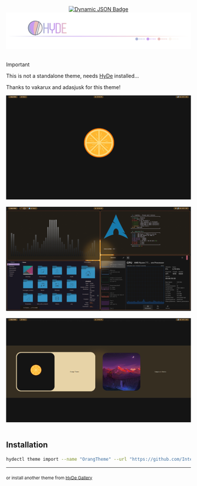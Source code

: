 <div align = center>
    <a href="https://discord.gg/AYbJ9MJez7">
        <img alt="Dynamic JSON Badge" src="https://img.shields.io/badge/dynamic/json?url=https%3A%2F%2Fdiscordapp.com%2Fapi%2Finvites%2FmT5YqjaJFh%3Fwith_counts%3Dtrue&query=%24.approximate_member_count&suffix=%20members&style=for-the-badge&logo=discord&logoSize=auto&label=The%20HyDe%20Project&labelColor=ebbcba&color=c79bf0">    
    </a>
</div>
<div align = center><img src="https://raw.githubusercontent.com/prasanthrangan/hyprdots/main/Source/assets/hyde_banner.png"><br><br></div>

> [!IMPORTANT]
> This is not a standalone theme, needs [HyDe](https://github.com/prasanthrangan/hyprdots) installed...

Thanks to vakarux and adasjusk for this theme!

<div align = center><img src="https://raw.githubusercontent.com/InterJava-Studio/OrangTheme/refs/heads/main/screenshots/s1.png"><br><br></div>
<div align = center><img src="https://raw.githubusercontent.com/InterJava-Studio/OrangTheme/refs/heads/main/screenshots/s2.png"><br><br></div>
<div align = center><img src="https://raw.githubusercontent.com/InterJava-Studio/OrangTheme/refs/heads/main/screenshots/s3.png"><br><br></div>

## Installation
```sh
hydectl theme import --name "OrangTheme" --url "https://github.com/InterJava-Studio/OrangTheme"
```

---
<sub>or install another theme from [HyDe Gallery](https://github.com/kRHYME7/hyde-gallery)</sub>
